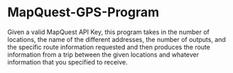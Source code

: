 # MapQuest-GPS-Program
Given a valid MapQuest API Key, this program takes in the number of locations, the name of the different addresses, the number of outputs, and the specific route information requested and then produces the route information from a trip between the given locations and whatever information that you specified to receive.
